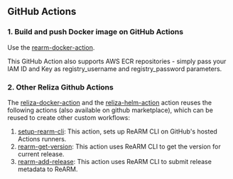 ## GitHub Actions

### 1. Build and push Docker image on GitHub Actions

Use the [rearm-docker-action](https://github.com/relizaio/rearm-docker-action).

This GitHub Action also supports AWS ECR repositories - simply pass your IAM ID and Key as registry_username and registry_password parameters.

### 2. Other Reliza Github Actions
The [reliza-docker-action](https://github.com/marketplace/actions/relizahub-build-and-submit-release-metadata-action) and the [reliza-helm-action](https://github.com/marketplace/actions/relizahub-version-and-publish-helm-chart-action) action reuses the following actions (also available on github marketplace), which can be reused to create other custom workflows:

1. [setup-rearm-cli](https://github.com/relizaio/setup-rearm-cli-action): This action, sets up ReARM CLI on GitHub's hosted Actions runners.
2. [rearm-get-version](https://github.com/relizaio/rearm-get-version): This action uses ReARM CLI to get the version for current release.
3. [rearm-add-release](https://github.com/relizaio/rearm-add-release): This action uses ReARM CLI to submit release metadata to ReARM.